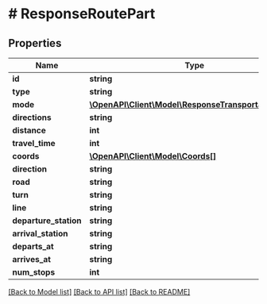 # # ResponseRoutePart

## Properties

Name | Type | Description | Notes
------------ | ------------- | ------------- | -------------
**id** | **string** |  |
**type** | **string** |  |
**mode** | [**\OpenAPI\Client\Model\ResponseTransportationMode**](ResponseTransportationMode.md) |  |
**directions** | **string** |  |
**distance** | **int** |  |
**travel_time** | **int** |  |
**coords** | [**\OpenAPI\Client\Model\Coords[]**](Coords.md) |  |
**direction** | **string** |  | [optional]
**road** | **string** |  | [optional]
**turn** | **string** |  | [optional]
**line** | **string** |  | [optional]
**departure_station** | **string** |  | [optional]
**arrival_station** | **string** |  | [optional]
**departs_at** | **string** |  | [optional]
**arrives_at** | **string** |  | [optional]
**num_stops** | **int** |  | [optional]

[[Back to Model list]](../../README.md#models) [[Back to API list]](../../README.md#endpoints) [[Back to README]](../../README.md)
